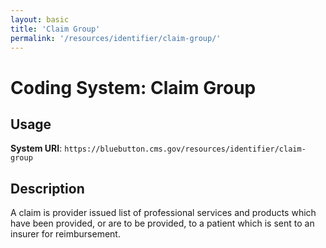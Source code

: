 ```yaml
---
layout: basic
title: 'Claim Group'
permalink: '/resources/identifier/claim-group/'
---
```

# Coding System: Claim Group

## Usage

**System URI**: `https://bluebutton.cms.gov/resources/identifier/claim-group`

## Description
A claim is provider issued list of professional services and products which have been provided, or are to be provided, to a patient which is sent to an insurer for reimbursement.


